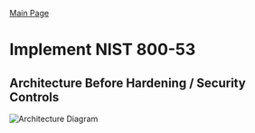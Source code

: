[Main Page](https://github.com/davidj778/davidj778)

# Implement NIST 800-53


## Architecture Before Hardening / Security Controls
![Architecture Diagram](https://imgur.com/ypJkZ7U.jpg)
